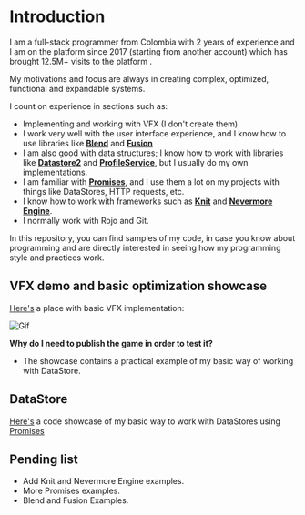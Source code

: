 
# Introduction

I am a full-stack programmer from Colombia with 2 years of experience and I am on the platform since 2017 (starting from another account) which has brought 12.5M+ visits to the platform .

My motivations and focus are always in creating complex, optimized, functional and expandable systems.

I count on experience in sections such as:
- Implementing and working with VFX (I don't create them)
- I work very well with the user interface experience, and I know how to use libraries like **[Blend](https://quenty.github.io/NevermoreEngine/api/Blend/)** and [**Fusion**](https://elttob.uk/Fusion/)
- I am also good with data structures; I know how to work with libraries like [**Datastore2**](https://kampfkarren.github.io/Roblox/) and [**ProfileService**](https://madstudioroblox.github.io/ProfileService/), but I usually do my own implementations.
- I am familiar with [**Promises**](https://eryn.io/roblox-lua-promise/), and I use them a lot on my projects with things like DataStores, HTTP requests, etc.
- I know how to work with frameworks such as [**Knit**](https://sleitnick.github.io/Knit/) and [**Nevermore Engine**](https://quenty.github.io/NevermoreEngine/).
- I normally work with Rojo and Git.

In this repository, you can find samples of my code, in case you know about programming and are directly interested in seeing how my programming style and practices work.
## VFX demo and basic optimization showcase

[Here's](https://drive.google.com/file/d/1Ub3gRo5lYYAqcagEzAxRs0vXDW5vAFVp/view?usp=sharing) a place with basic VFX implementation:

![Gif](https://github.com/RenKa001/Portfolio-WIP/assets/119909665/54c44377-2086-4d6c-9d0c-f190f2f6cb3b)

**Why do I need to publish the game in order to test it?**
- The showcase contains a practical example of my basic way of working with DataStore.
## DataStore
[Here's](https://github.com/RenKa001/Code-showcase/blob/main/StandardDataStoreExample.lua) a code showcase of my basic way to work with DataStores using [Promises](https://eryn.io/roblox-lua-promise/)
## Pending list

- Add Knit and Nevermore Engine examples.
- More Promises examples.
- Blend and Fusion Examples.
